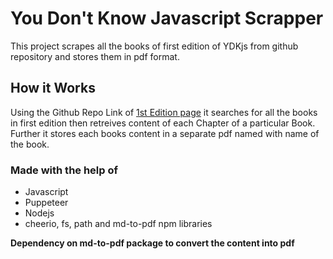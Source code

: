 

# You Don't Know Javascript Scrapper

This project scrapes all the books of first edition of YDKjs from github repository
and stores them in pdf format.


## How it Works

Using the Github Repo Link of [1st Edition page](https://github.com/getify/You-Dont-Know-JS/tree/1st-ed) it searches for all the books in first edition then retreives content of each Chapter of a particular Book.
Further it stores each books content in a separate pdf named with name of the book. 

### Made with the help of

- Javascript
- Puppeteer
- Nodejs
- cheerio, fs, path and md-to-pdf npm libraries<br>

**Dependency on md-to-pdf package to convert the content into pdf**
